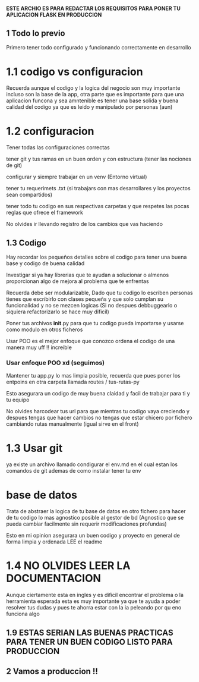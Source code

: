 #### ESTE ARCHIO ES PARA REDACTAR LOS REQUISITOS PARA PONER TU APLICACION FLASK EN PRODUCCION

## 1 Todo  lo previo

Primero tener todo configurado y funcionando correctamente en desarrollo

# 1.1  codigo vs configuracion

Recuerda aunque el codigo y la logica del negocio son muy importante incluso
son la base de la app, otra parte que es importante para que una aplicacion funcona y sea amntenible 
es tener una base solida y buena calidad del codigo ya que es leido y manipulado por personas (aun)

# 1.2 configuracion

Tener todas las configuraciones correctas 

tener git y tus ramas en un buen orden y con estructura (tener las nociones de git)

configurar y siempre trabajar en un venv (Entorno virtual)

tener tu requerimets .txt (si trabajars con mas desarrollares y los proyectos sean compartidos)

tener todo tu codigo en sus respectivas carpetas y que respetes las pocas reglas que ofrece el framework

No olvides ir llevando registro de los cambios que vas haciendo

## 1.3 Codigo

Hay recordar los pequeños detalles sobre el codigo para tener una buena base y codigo de buena calidad

Investigar si ya hay librerias que te ayudan a solucionar o almenos proporcionan algo de mejora al problema que te enfrentas

Recuerda debe ser modularizable, Dado que tu codigo lo escriben personas tienes que escribirlo con clases pequeñs y que solo cumplan su funcionalidad y no se mezcen logicas (Si no despues debbuggearlo o siquiera refactorizarlo se hace muy dificil)

Poner tus archivos __init__.py para que tu codigo pueda importarse y usarse como modulo en otros ficheros

Usar POO es el mejor enfoque que conozco ordena el codigo de una manera muy uff !! increible

### Usar enfoque POO xd (seguimos)

Mantener tu app.py lo mas limpia posible, recuerda que pues poner los entpoins en otra carpeta llamada routes / tus-rutas-py

Esto asegurara un codigo de muy buena claidad y facil de trabajar para ti y tu equipo

No olvides harcodear tus url para que mientras tu codigo vaya creciendo y despues tengas que hacer cambios no tengas que estar chicero por fichero cambiando rutas manualmente (igual sirve en el front)
# 1.3 Usar git

ya existe un archivo llamado condigurar el env.md en el cual estan los comandos de git ademas de como instalar 
tener tu env

# base de datos

Trata de abstraer la logica de tu base de datos en otro fichero para hacer de tu codigo lo mas agnostico posible al gestor de bd (Agnostico que se pueda cambiar facilmente sin requerir modificaciones profundas)


Esto en mi opinion asegurara un buen codigo y proyecto en general de forma limpia y ordenada LEE el readme

# 1.4 NO OLVIDES LEER LA DOCUMENTACION 

Aunque ciertamente esta en ingles y es dificil encontrar el problema o la herramienta esperada esta es muy importante ya que te ayuda a poder resolver tus dudas y pues te ahorra estar con la ia peleando por qu eno funciona algo

## 1.9 ESTAS SERIAN LAS BUENAS PRACTICAS PARA TENER UN BUEN CODIGO LISTO PARA PRODUCCION 

## 2 Vamos a produccion !!